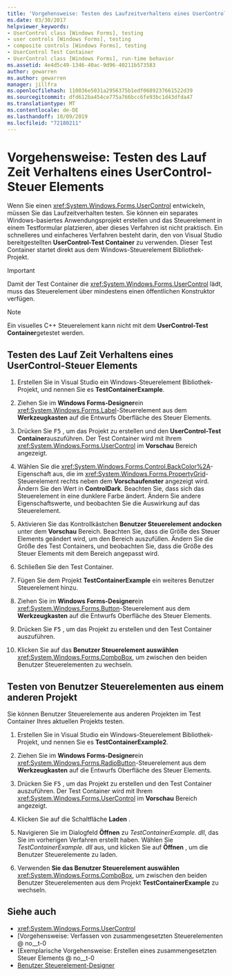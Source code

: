 ```yaml
---
title: 'Vorgehensweise: Testen des Laufzeitverhaltens eines UserControl'
ms.date: 03/30/2017
helpviewer_keywords:
- UserControl class [Windows Forms], testing
- user controls [Windows Forms], testing
- composite controls [Windows Forms], testing
- UserControl Test Container
- UserControl class [Windows Forms], run-time behavior
ms.assetid: 4e4d5c49-1346-40ac-9d96-40211b573583
author: gewarren
ms.author: gewarren
manager: jillfra
ms.openlocfilehash: 110036e5031a2956375b1edf0689237661522d39
ms.sourcegitcommit: dfd612ba454ce775a766bcc6fe93bc1d43dfda47
ms.translationtype: MT
ms.contentlocale: de-DE
ms.lasthandoff: 10/09/2019
ms.locfileid: "72180211"
---
```

# <a name="how-to-test-the-run-time-behavior-of-a-usercontrol"></a>Vorgehensweise: Testen des Lauf Zeit Verhaltens eines UserControl-Steuer Elements

Wenn Sie einen <xref:System.Windows.Forms.UserControl> entwickeln, müssen Sie das Laufzeitverhalten testen. Sie können ein separates Windows-basiertes Anwendungsprojekt erstellen und das Steuerelement in einem Testformular platzieren, aber dieses Verfahren ist nicht praktisch. Ein schnelleres und einfacheres Verfahren besteht darin, den von Visual Studio bereitgestellten **UserControl-Test Container** zu verwenden. Dieser Test Container startet direkt aus dem Windows-Steuerelement Bibliothek-Projekt.

> [!IMPORTANT]
> Damit der Test Container die <xref:System.Windows.Forms.UserControl> lädt, muss das Steuerelement über mindestens einen öffentlichen Konstruktor verfügen.

> [!NOTE]
> Ein visuelles C++ Steuerelement kann nicht mit dem **UserControl-Test Container**getestet werden.

## <a name="test-the-run-time-behavior-of-a-usercontrol"></a>Testen des Lauf Zeit Verhaltens eines UserControl-Steuer Elements

1. Erstellen Sie in Visual Studio ein Windows-Steuerelement Bibliothek-Projekt, und nennen Sie es **TestContainerExample**.

2. Ziehen Sie im **Windows Forms-Designer**ein <xref:System.Windows.Forms.Label>-Steuerelement aus dem **Werkzeugkasten** auf die Entwurfs Oberfläche des Steuer Elements.

3. Drücken Sie <kbd>F5</kbd> , um das Projekt zu erstellen und den **UserControl-Test Container**auszuführen. Der Test Container wird mit Ihrem <xref:System.Windows.Forms.UserControl> im **Vorschau** Bereich angezeigt.

4. Wählen Sie die <xref:System.Windows.Forms.Control.BackColor%2A>-Eigenschaft aus, die im <xref:System.Windows.Forms.PropertyGrid>-Steuerelement rechts neben dem **Vorschaufenster** angezeigt wird. Ändern Sie den Wert in **ControlDark**. Beachten Sie, dass sich das Steuerelement in eine dunklere Farbe ändert. Ändern Sie andere Eigenschaftswerte, und beobachten Sie die Auswirkung auf das Steuerelement.

5. Aktivieren Sie das Kontrollkästchen **Benutzer Steuerelement andocken** unter dem **Vorschau** Bereich. Beachten Sie, dass die Größe des Steuer Elements geändert wird, um den Bereich auszufüllen. Ändern Sie die Größe des Test Containers, und beobachten Sie, dass die Größe des Steuer Elements mit dem Bereich angepasst wird.

6. Schließen Sie den Test Container.

7. Fügen Sie dem Projekt **TestContainerExample** ein weiteres Benutzer Steuerelement hinzu.

8. Ziehen Sie im **Windows Forms-Designer**ein <xref:System.Windows.Forms.Button>-Steuerelement aus dem **Werkzeugkasten** auf die Entwurfs Oberfläche des Steuer Elements.

9. Drücken Sie <kbd>F5</kbd> , um das Projekt zu erstellen und den Test Container auszuführen.

10. Klicken Sie auf das **Benutzer Steuerelement auswählen** <xref:System.Windows.Forms.ComboBox>, um zwischen den beiden Benutzer Steuerelementen zu wechseln.

## <a name="test-user-controls-from-another-project"></a>Testen von Benutzer Steuerelementen aus einem anderen Projekt

Sie können Benutzer Steuerelemente aus anderen Projekten im Test Container Ihres aktuellen Projekts testen.

1. Erstellen Sie in Visual Studio ein Windows-Steuerelement Bibliothek-Projekt, und nennen Sie es **TestContainerExample2**.

2. Ziehen Sie im **Windows Forms-Designer**ein <xref:System.Windows.Forms.RadioButton>-Steuerelement aus dem **Werkzeugkasten** auf die Entwurfs Oberfläche des Steuer Elements.

3. Drücken Sie <kbd>F5</kbd> , um das Projekt zu erstellen und den Test Container auszuführen. Der Test Container wird mit Ihrem <xref:System.Windows.Forms.UserControl> im **Vorschau** Bereich angezeigt.

4. Klicken Sie auf die Schaltfläche **Laden** .

5. Navigieren Sie im Dialogfeld **Öffnen** zu *TestContainerExample. dll*, das Sie im vorherigen Verfahren erstellt haben. Wählen Sie *TestContainerExample. dll* aus, und klicken Sie auf **Öffnen** , um die Benutzer Steuerelemente zu laden.

6. Verwenden **Sie das Benutzer Steuerelement auswählen** <xref:System.Windows.Forms.ComboBox>, um zwischen den beiden Benutzer Steuerelementen aus dem Projekt **TestContainerExample** zu wechseln.

## <a name="see-also"></a>Siehe auch

- <xref:System.Windows.Forms.UserControl>
- [Vorgehensweise: Verfassen von zusammengesetzten Steuerelementen @ no__t-0
- [Exemplarische Vorgehensweise: Erstellen eines zusammengesetzten Steuer Elements @ no__t-0
- [Benutzer Steuerelement-Designer](https://docs.microsoft.com/previous-versions/visualstudio/visual-studio-2010/183c3hth(v=vs.100))
